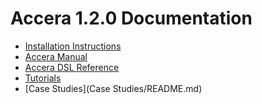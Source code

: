 [//]: # (Project: Accera)
[//]: # (Version: 1.2.0)

# Accera 1.2.0 Documentation

* [Installation Instructions](Install/README.md)
* [Accera Manual](Manual/README.md)
* [Accera DSL Reference](Reference/accera.md)
* [Tutorials](Tutorials/Tutorials.md)
* [Case Studies](Case Studies/README.md)
